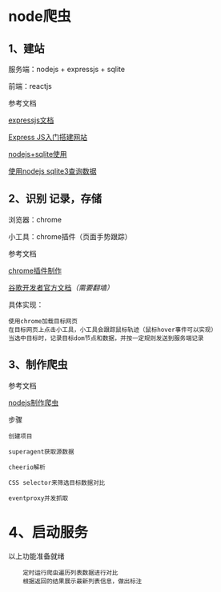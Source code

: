 node爬虫
=
1、建站
-
服务端：nodejs + expressjs + sqlite

前端：reactjs

参考文档	

[expressjs文档](http://www.expressjs.com.cn/4x/api.html)

[Express JS入门搭建网站](http://www.chinaz.com/web/2015/0512/405473.shtml)

[nodejs+sqlite使用](http://blog.modulus.io/nodejs-and-sqlite)

[使用nodejs sqlite3查询数据](https://www.phodal.com/blog/node-sqlite3-javascript-with-sqlite3-db-file/)

2、识别 记录，存储
-
浏览器：chrome

小工具：chrome插件（页面手势跟踪）

参考文档

[chrome插件制作](http://www.cnblogs.com/guogangj/p/3235703.html)

[谷歌开发者官方文档](https://developer.chrome.com/extensions/getstarted.html)*（需要翻墙）*

具体实现：

	使用chrome加载目标网页
	在目标网页上点击小工具，小工具会跟踪鼠标轨迹（鼠标hover事件可以实现）
	当选中目标时，记录目标dom节点和数据，并按一定规则发送到服务端记录
3、制作爬虫
-
参考文档

[nodejs制作爬虫](http://www.aspku.com/kaifa/javascript/45405.html)

步骤

	创建项目

	superagent获取源数据

	cheerio解析
	
	CSS selector来筛选目标数据对比

	eventproxy并发抓取
	

4、启动服务
=
以上功能准备就绪
	
		定时运行爬虫遍历列表数据进行对比
		根据返回的结果展示最新列表信息，做出标注
		